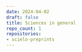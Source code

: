 ```yaml
---
date: 2024-04-02
draft: false
title: Sciences in general
repo_count: 1
repositories:
- scielo-preprints
---
```



